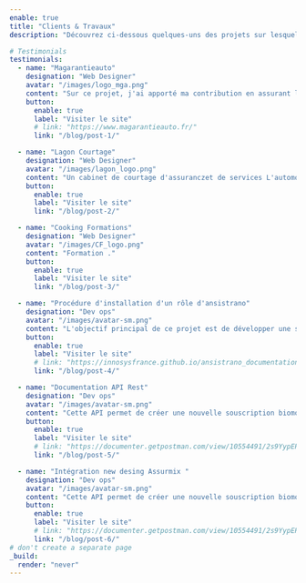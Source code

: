 ```yaml
---
enable: true
title: "Clients & Travaux"
description: "Découvrez ci-dessous quelques-uns des projets sur lesquels j'ai travaillé au cours de mes années d'expérience professionnelle."

# Testimonials
testimonials:
  - name: "Magarantieauto"
    designation: "Web Designer"
    avatar: "/images/logo_mga.png"
    content: "Sur ce projet, j'ai apporté ma contribution en assurant la maintenance et en intégrant de nouvelles fonctionnalités pour améliorer l'expérience utilisateur. En étroite collaboration avec les équipes commerciales, j'ai compris leurs besoins spécifiques et j'ai traduit ces exigences en solutions pratiques..."
    button:
      enable: true
      label: "Visiter le site"
      # link: "https://www.magarantieauto.fr/"
      link: "/blog/post-1/"

  - name: "Lagon Courtage"
    designation: "Web Designer"
    avatar: "/images/lagon_logo.png"
    content: "Un cabinet de courtage d'assuranczet de services L'automobile et l'assurance des risques mécaniques. L'assistance et le service...."
    button:
      enable: true
      label: "Visiter le site"
      link: "/blog/post-2/"

  - name: "Cooking Formations"
    designation: "Web Designer"
    avatar: "/images/CF_logo.png"
    content: "Formation ."
    button:
      enable: true
      label: "Visiter le site"
      link: "/blog/post-3/"

  - name: "Procédure d'installation d'un rôle d'ansistrano"
    designation: "Dev ops"
    avatar: "/images/avatar-sm.png"
    content: "L'objectif principal de ce projet est de développer une solution qui facilite le déploiement des applications. Cette solution devrait permettre aux développeurs de déployer rapidement et facilement leurs applications sur le serveur, en automatisant certaines tâches et en particulier les exigences en matière de ressources matérielles."
    button:
      enable: true
      label: "Visiter le site"
      # link: "https://innosysfrance.github.io/ansistrano_documentation/"
      link: "/blog/post-4/"

  - name: "Documentation API Rest"
    designation: "Dev ops"
    avatar: "/images/avatar-sm.png"
    content: "Cette API permet de créer une nouvelle souscription biomoteur en enregistrant les informations fournies par l'utilisateur, elle permet également la mise à jour des informations.."
    button:
      enable: true
      label: "Visiter le site"
      # link: "https://documenter.getpostman.com/view/10554491/2s9YypEP76"
      link: "/blog/post-5/"

  - name: "Intégration new desing Assurmix "
    designation: "Dev ops"
    avatar: "/images/avatar-sm.png"
    content: "Cette API permet de créer une nouvelle souscription biomoteur en enregistrant les informations fournies par l'utilisateur, elle permet également la mise à jour des informations.."
    button:
      enable: true
      label: "Visiter le site"
      # link: "https://documenter.getpostman.com/view/10554491/2s9YypEP76"
      link: "/blog/post-6/"
# don't create a separate page
_build:
  render: "never"
---
```

